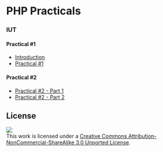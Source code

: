 PHP Practicals
==============

### IUT

#### Practical #1

* [Introduction](src/iut/introduction.md)
* [Practical #1](src/iut/1.md)

#### Practical #2

* [Practical #2 - Part 1](src/iut/2-1.md)
* [Practical #2 - Part 2](src/iut/2-2.md)


License
-------

[![](http://i.creativecommons.org/l/by-nc-sa/3.0/88x31.png)
](http://creativecommons.org/licenses/by-nc-sa/3.0/)<br />This work is
licensed under a [Creative Commons Attribution-NonCommercial-ShareAlike 3.0
Unported License](http://creativecommons.org/licenses/by-nc-sa/3.0/).

